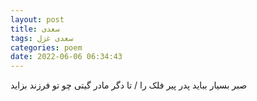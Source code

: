 ```yaml
---
layout: post
title: سعدی
tags: سعدی غزل
categories: poem
date: 2022-06-06 06:34:43
---
```


صبر بسیار بباید پدر پیر فلک را / تا دگر مادر گیتی چو تو فرزند بزاید
